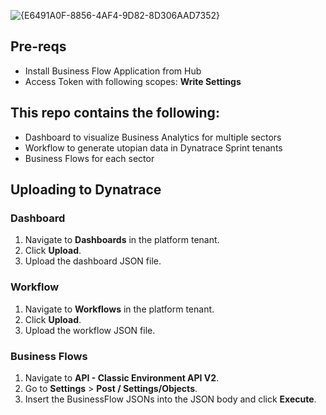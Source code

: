![{E6491A0F-8856-4AF4-9D82-8D306AAD7352}](https://github.com/user-attachments/assets/0acd614f-ffa8-4ce7-89c9-00e3c325efdf)


## Pre-reqs
- Install Business Flow Application from Hub
- Access Token with following scopes: **Write Settings**

## This repo contains the following:
- Dashboard to visualize Business Analytics for multiple sectors
- Workflow to generate utopian data in Dynatrace Sprint tenants
- Business Flows for each sector

## Uploading to Dynatrace

### Dashboard
1. Navigate to **Dashboards** in the platform tenant.
2. Click **Upload**.
3. Upload the dashboard JSON file.

### Workflow
1. Navigate to **Workflows** in the platform tenant.
2. Click **Upload**.
3. Upload the workflow JSON file.

### Business Flows
1. Navigate to **API - Classic Environment API V2**.
2. Go to **Settings** > **Post / Settings/Objects**.
3. Insert the BusinessFlow JSONs into the JSON body and click **Execute**.
